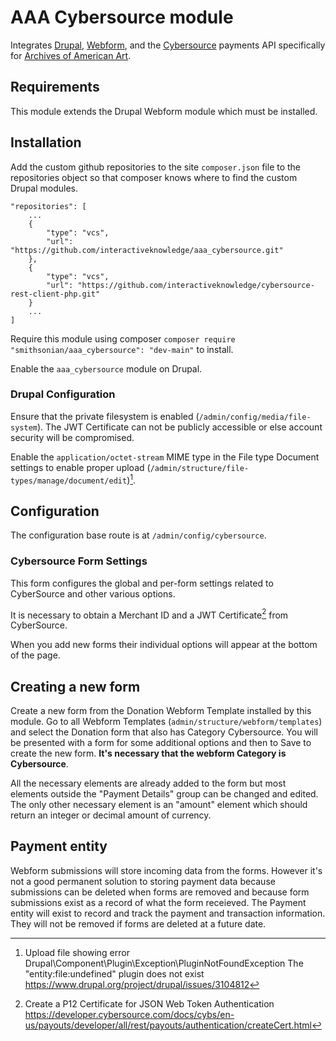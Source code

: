 # AAA Cybersource module
Integrates [Drupal](https://www.drupal.org/home), [Webform](https://www.drupal.org/project/webform), and the [Cybersource](https://www.cybersource.com/en-us.html) payments API specifically for [Archives of American Art](https://aaa.si.edu).

## Requirements
This module extends the Drupal Webform module which must be installed.

## Installation
Add the custom github repositories to the site `composer.json` file to the repositories object so that composer knows where to find the custom Drupal modules.

```
"repositories": [
    ...
    {
        "type": "vcs",
        "url": "https://github.com/interactiveknowledge/aaa_cybersource.git"
    },
    {
        "type": "vcs",
        "url": "https://github.com/interactiveknowledge/cybersource-rest-client-php.git"
    }
    ...
]
```

Require this module using composer `composer require "smithsonian/aaa_cybersource": "dev-main"` to install.

Enable the `aaa_cybersource` module on Drupal.

### Drupal Configuration
Ensure that the private filesystem is enabled (`/admin/config/media/file-system`). The JWT Certificate can not be publicly accessible or else account security will be compromised.

Enable the `application/octet-stream` MIME type in the File type Document settings to enable proper upload (`/admin/structure/file-types/manage/document/edit`)[^1].

## Configuration
The configuration base route is at `/admin/config/cybersource`.

### Cybersource Form Settings
This form configures the global and per-form settings related to CyberSource and other various options.

It is necessary to obtain a Merchant ID and a JWT Certificate[^2] from CyberSource.

When you add new forms their individual options will appear at the bottom of the page.

## Creating a new form
Create a new form from the Donation Webform Template installed by this module. Go to all Webform Templates (`admin/structure/webform/templates`) and select the Donation form that also has Category Cybersource. You will be presented with a form for some additional options and then to Save to create the new form. **It's necessary that the webform Category is Cybersource**.

All the necessary elements are already added to the form but most elements outside the "Payment Details" group can be changed and edited. The only other necessary element is an "amount" element which should return an integer or decimal amount of currency.

## Payment entity
Webform submissions will store incoming data from the forms. However it's not a good permanent solution to storing payment data because submissions can be deleted when forms are removed and because form submissions exist as a record of what the form receieved. The Payment entity will exist to record and track the payment and transaction information. They will not be removed if forms are deleted at a future date. 

[^1]: Upload file showing error Drupal\Component\Plugin\Exception\PluginNotFoundException The "entity:file:undefined" plugin does not exist https://www.drupal.org/project/drupal/issues/3104812
[^2]: Create a P12 Certificate for JSON Web Token Authentication https://developer.cybersource.com/docs/cybs/en-us/payouts/developer/all/rest/payouts/authentication/createCert.html
